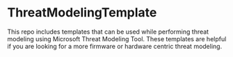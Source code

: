 # ThreatModelingTemplate
This repo includes templates that can be used while performing threat modeling using Microsoft Threat Modeling Tool. These templates are helpful if you are looking for a more firmware or hardware centric threat modeling.
